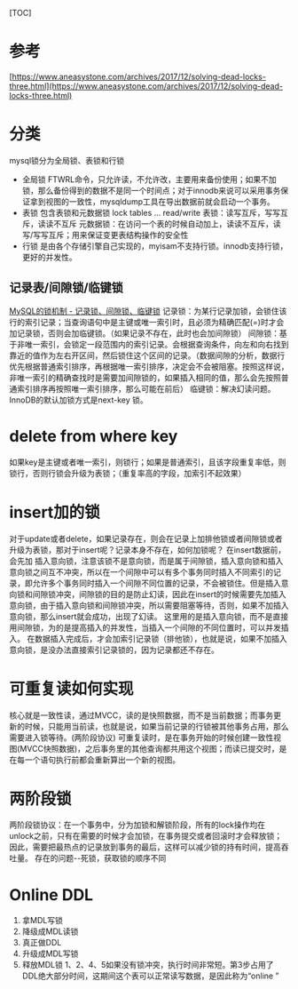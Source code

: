 [TOC]
# 参考
[https://www.aneasystone.com/archives/2017/12/solving-dead-locks-three.html](https://www.aneasystone.com/archives/2017/12/solving-dead-locks-three.html)

# 分类
mysql锁分为全局锁、表锁和行锁
* 全局锁
FTWRL命令，只允许读，不允许改，主要用来备份使用；如果不加锁，那么备份得到的数据不是同一个时间点；对于innodb来说可以采用事务保证拿到视图的一致性，mysqldump工具在导出数据前就会启动一个事务。
* 表锁
包含表锁和元数据锁  lock tables … read/write
    表锁：读写互斥，写写互斥，读读不互斥
    元数据锁：在访问一个表的时候自动加上，读读不互斥，读写/写写互斥；用来保证变更表结构操作的安全性
* 行锁
   是由各个存储引擎自己实现的，myisam不支持行锁。innodb支持行锁，更好的并发性。
   
## 记录表/间隙锁/临键锁
[MySQL的锁机制 - 记录锁、间隙锁、临键锁](https://zhuanlan.zhihu.com/p/48269420)
记录锁：为某行记录加锁，会锁住该行的索引记录；当查询语句中是主键或唯一索引时，且必须为精确匹配(=)时才会加记录锁，否则会加临键锁。（如果记录不存在，此时也会加间隙锁）
间隙锁：基于非唯一索引，会锁定一段范围内的索引记录。会根据查询条件，向左和向右找到靠近的值作为左右开区间，然后锁住这个区间的记录。（数据间隙的分析，数据行优先根据普通索引排序，再根据唯一索引排序，决定会不会被阻塞。按照这样说，非唯一索引的精确查找时是需要加间隙锁的，如果插入相同的值，那么会先按照普通索引排序再按照唯一索引排序，那么可能在前后）
临键锁：解决幻读问题。InnoDB的默认加锁方式是next-key 锁。
   
   
# delete from where key
如果key是主键或者唯一索引，则锁行；如果是普通索引，且该字段重复率低，则锁行，否则行锁会升级为表锁；（重复率高的字段，加索引不起效果）

# insert加的锁
对于update或者delete，如果记录存在，则会在记录上加排他锁或者间隙锁或者升级为表锁，那对于insert呢？记录本身不存在，如何加锁呢？
在insert数据前，会先加 插入意向锁，注意该锁不是意向锁，而是属于间隙锁，插入意向锁和插入意向锁之间互不冲突，所以在一个间隙中可以有多个事务同时插入不同索引的记录，即允许多个事务同时插入一个间隙不同位置的记录，不会被锁住。但是插入意向锁和间隙锁冲突，间隙锁的目的是防止幻读，因此在insert的时候需要先加插入意向锁，由于插入意向锁和间隙锁冲突，所以需要阻塞等待，否则，如果不加插入意向锁，那么insert就会成功，出现了幻读。
这里用的是插入意向锁，而不是直接用间隙锁，为的是提高插入的并发性，当插入一个间隙的不同位置时，可以并发插入。
在数据插入完成后，才会加索引记录锁（排他锁），也就是说，如果不加插入意向锁，是没办法直接索引记录锁的，因为记录都还不存在。
   
# 可重复读如何实现
核心就是一致性读，通过MVCC，读的是快照数据，而不是当前数据；而事务更新的时候，只能用当前读，也就是说，如果当前记录的行锁被其他事务占用，那么需要进入锁等待。(两阶段协议)
可重复读时，是在事务开始的时候创建一致性视图(MVCC快照数据)，之后事务里的其他查询都共用这个视图；而读已提交时，是在每一个语句执行前都会重新算出一个新的视图。   


# 两阶段锁
   两阶段锁协议：在一个事务中，分为加锁和解锁阶段，所有的lock操作均在unlock之前，只有在需要的时候才会加锁，在事务提交或者回滚时才会释放锁；因此，需要把最热点的记录放到事务的最后，这样可以减少锁的持有时间，提高吞吐量。
   存在的问题--死锁，获取锁的顺序不同

    
# Online DDL
1. 拿MDL写锁
2. 降级成MDL读锁
3. 真正做DDL
4. 升级成MDL写锁
5. 释放MDL锁
1、2、4、5如果没有锁冲突，执行时间非常短。第3步占用了DDL绝大部分时间，这期间这个表可以正常读写数据，是因此称为“online ”